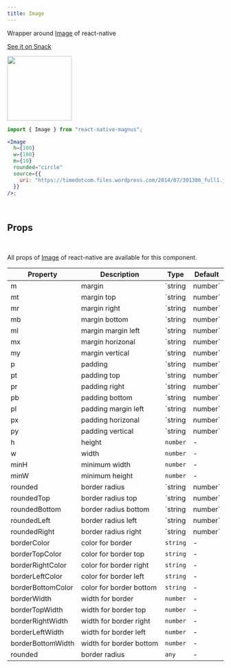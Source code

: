 ```yaml
---
title: Image
---
```


Wrapper around [Image](https://facebook.github.io/react-native/docs/image.html) of react-native

<a href="https://snack.expo.io/@pawankumar2901/magnus---image---example-1" target="_blank">See it on Snack</a>

<img src="/images/docs/image/1.png"  style="height: 150px; width: auto;" />

```jsx
import { Image } from "react-native-magnus";

<Image
  h={100}
  w={100}
  m={10}
  rounded="circle"
  source={{
    uri: "https://timedotcom.files.wordpress.com/2014/07/301386_full1.jpg",
  }}
/>;
```

<br/>

## Props

<br/>

All props of [Image](https://facebook.github.io/react-native/docs/image.html) of react-native are available for this component.

| Property          | Description             | Type              | Default |
| ----------------- | ----------------------- | ----------------- | ------- |
| m                 | margin                  | `string | number` | -       |
| mt                | margin top              | `string | number` | -       |
| mr                | margin right            | `string | number` | -       |
| mb                | margin bottom           | `string | number` | -       |
| ml                | margin margin left      | `string | number` | -       |
| mx                | margin horizonal        | `string | number` | -       |
| my                | margin vertical         | `string | number` | -       |
| p                 | padding                 | `string | number` | -       |
| pt                | padding top             | `string | number` | -       |
| pr                | padding right           | `string | number` | -       |
| pb                | padding bottom          | `string | number` | -       |
| pl                | padding margin left     | `string | number` | -       |
| px                | padding horizonal       | `string | number` | -       |
| py                | padding vertical        | `string | number` |         |
| h                 | height                  | `number`          | -       |
| w                 | width                   | `number`          | -       |
| minH              | minimum width           | `number`          | -       |
| minW              | minimum height          | `number`          | -       |
| rounded           | border radius           | `string | number` | `none`  |
| roundedTop        | border radius top       | `string | number` | `none`  |
| roundedBottom     | border radius bottom    | `string | number` | `none`  |
| roundedLeft       | border radius left      | `string | number` | `none`  |
| roundedRight      | border radius right     | `string | number` | `none`  |
| borderColor       | color for border        | `string`          | -       |
| borderTopColor    | color for border top    | `string`          | -       |
| borderRightColor  | color for border right  | `string`          | -       |
| borderLeftColor   | color for border left   | `string`          | -       |
| borderBottomColor | color for border bottom | `string`          | -       |
| borderWidth       | width for border        | `number`          | -       |
| borderTopWidth    | width for border top    | `number`          | -       |
| borderRightWidth  | width for border right  | `number`          | -       |
| borderLeftWidth   | width for border left   | `number`          | -       |
| borderBottomWidth | width for border bottom | `number`          | -       |
| rounded           | border radius           | `any`             | -       |
